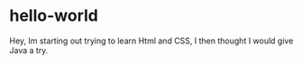 # hello-world
Hey, Im starting out trying to learn Html and CSS, I then thought I would give Java a try.
